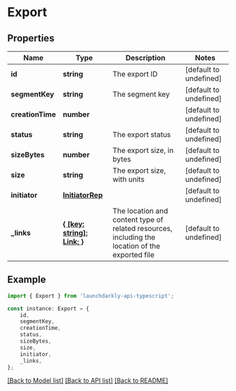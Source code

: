 # Export


## Properties

Name | Type | Description | Notes
------------ | ------------- | ------------- | -------------
**id** | **string** | The export ID | [default to undefined]
**segmentKey** | **string** | The segment key | [default to undefined]
**creationTime** | **number** |  | [default to undefined]
**status** | **string** | The export status | [default to undefined]
**sizeBytes** | **number** | The export size, in bytes | [default to undefined]
**size** | **string** | The export size, with units | [default to undefined]
**initiator** | [**InitiatorRep**](InitiatorRep.md) |  | [default to undefined]
**_links** | [**{ [key: string]: Link; }**](Link.md) | The location and content type of related resources, including the location of the exported file | [default to undefined]

## Example

```typescript
import { Export } from 'launchdarkly-api-typescript';

const instance: Export = {
    id,
    segmentKey,
    creationTime,
    status,
    sizeBytes,
    size,
    initiator,
    _links,
};
```

[[Back to Model list]](../README.md#documentation-for-models) [[Back to API list]](../README.md#documentation-for-api-endpoints) [[Back to README]](../README.md)
